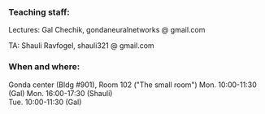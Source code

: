 ### Teaching staff:
Lectures: Gal Chechik, gondaneuralnetworks @ gmail.com

TA: Shauli Ravfogel, shauli321 @ gmail.com

### When and where: 
Gonda center (Bldg #901), Room 102 ("The small room")
Mon. 10:00-11:30 (Gal) 
Mon. 16:00-17:30 (Shauli)   
Tue. 10:00-11:30 (Gal)   
